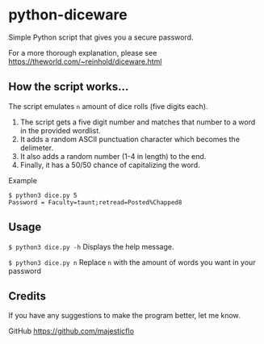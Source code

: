 # python-diceware

Simple Python script that gives you a secure password.

For a more thorough explanation, please see https://theworld.com/~reinhold/diceware.html

## How the script works...

The script emulates `n` amount of dice rolls (five digits each). 

1. The script gets a five digit number and matches that number to a word in the provided wordlist.
2. It adds a random ASCII punctuation character which becomes the delimeter.
3. It also adds a random number (1-4 in length) to the end.
4. Finally, it has a 50/50 chance of capitalizing the word.

Example
  ```
  $ python3 dice.py 5
  Password = Faculty=taunt;retread=Posted%Chapped8
  ```
## Usage

`$ python3 dice.py -h` Displays the help message.

`$ python3 dice.py n` Replace `n` with the amount of words you want in your password

## Credits

If you have any suggestions to make the program better, let me know.

GitHub https://github.com/majesticflo
